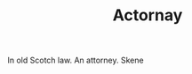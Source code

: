 ---
title: Actornay
letter: A
permalink: "/definitions/actornay.html"
body: In old Scotch law. An attorney. Skene
published_at: '2018-07-07'
layout: post
---
